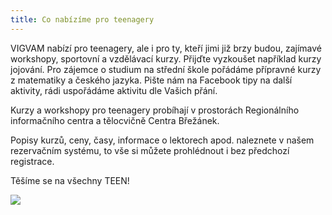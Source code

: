 ```yaml
---
title: Co nabízíme pro teenagery
---
```

VIGVAM nabízí pro teenagery, ale i pro ty, kteří jimi již brzy budou, zajímavé workshopy, sportovní a vzdělávací kurzy. Přijďte vyzkoušet například kurzy jojování. Pro zájemce o studium na střední škole pořádáme přípravné kurzy z matematiky a českého jazyka. Pište nám na Facebook tipy na další aktivity, rádi uspořádáme aktivitu dle Vašich přání.

Kurzy a workshopy pro teenagery probíhají v prostorách Regionálního informačního centra a tělocvičně Centra Břežánek.

Popisy kurzů, ceny, časy, informace o lektorech apod. naleznete v našem rezervačním systému, to vše si můžete prohlédnout i bez předchozí registrace.

Těšíme se na všechny TEEN!

![](/images/uploads/2019_2020_vigvam_nabizi_a_pripravuje.jpg)
